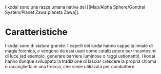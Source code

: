 I kodai sono una razza umana nativa del [[Map/Alpha Sphere/Gondral System/Planet Zawa|pianeta Zawa]].

# Caratteristiche

I kodai sono di statura grande.
I capelli dei kodai hanno capacità innate di magia fotonica, e vengono da essi usati come catalizzatore per incantesimi di luce (ad esempio, generare barriere luminose o raggi ustionanti).
I kodai hanno dunque sviluppato la tradizione di lasciar crescere la propria chioma e raccoglierla in una treccia, che viene utilizzata per combattere.